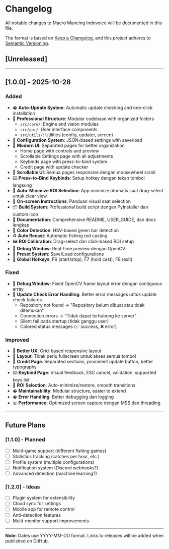 # Changelog

All notable changes to Macro Mancing Indovoice will be documented in this file.

The format is based on [Keep a Changelog](https://keepachangelog.com/en/1.0.0/),
and this project adheres to [Semantic Versioning](https://semver.org/spec/v2.0.0.html).

## [Unreleased]

---

## [1.0.0] - 2025-10-28

### Added
- � **Auto-Update System**: Automatic update checking and one-click installation
- 📁 **Professional Structure**: Modular codebase with organized folders
  - `src/core/`: Engine and vision modules
  - `src/gui/`: User interface components
  - `src/utils/`: Utilities (config, updater, screen)
- 📝 **Configuration System**: JSON-based settings with save/load
- 🎨 **Modern UI**: Separated pages for better organization
  - Home page with controls and preview
  - Scrollable Settings page with all adjustments
  - Keybinds page with press-to-bind system
  - Credit page with update checker
- 📜 **Scrollable UI**: Semua pages responsive dengan mousewheel scroll
- ⌨️ **Press-to-Bind Keybinds**: Setup hotkey dengan tekan tombol langsung
- 🎯 **Auto-Minimize ROI Selection**: App minimize otomatis saat drag-select untuk clear view
- 📝 **On-screen Instructions**: Panduan visual saat selection
- 📦 **Build System**: Professional build script dengan PyInstaller dan custom icon
- 📖 **Documentation**: Comprehensive README, USER_GUIDE, dan docs lengkap
- 🎯 **Color Detection**: HSV-based green bar detection
- ♻️ **Auto Recast**: Automatic fishing rod casting
- 🖼️ **ROI Calibration**: Drag-select dan click-based ROI setup
- 🐛 **Debug Window**: Real-time preview dengan OpenCV
- 💾 **Preset System**: Save/Load configurations
- 🔑 **Global Hotkeys**: F6 (start/stop), F7 (hold cast), F8 (exit)

### Fixed
- 🐛 **Debug Window**: Fixed OpenCV frame layout error dengan contiguous array
- 🔄 **Update Check Error Handling**: Better error messages untuk update check failures
  - Repository not found → "Repository belum dibuat atau tidak ditemukan"
  - Connection errors → "Tidak dapat terhubung ke server"
  - Silent fail pada startup (tidak ganggu user)
  - Colored status messages (✅ success, ❌ error)

### Improved
- 🎨 **Better UX**: Grid-based responsive layout
- 📐 **Layout**: Tidak perlu fullscreen untuk akses semua tombol
- 🔄 **Credit Page**: Separated sections, prominent update button, better typography
- ⌨️ **Keybind Page**: Visual feedback, ESC cancel, validation, supported keys list
- 🎯 **ROI Selection**: Auto-minimize/restore, smooth transitions
- � **Maintainability**: Modular structure, easier to extend
- � **Error Handling**: Better debugging dan logging
- 📊 **Performance**: Optimized screen capture dengan MSS dan threading

---

## Future Plans

### [1.1.0] - Planned
- [ ] Multi-game support (different fishing games)
- [ ] Statistics tracking (catches per hour, etc.)
- [ ] Profile system (multiple configurations)
- [ ] Notification system (Discord webhooks?)
- [ ] Advanced detection (machine learning?)

### [1.2.0] - Ideas
- [ ] Plugin system for extensibility
- [ ] Cloud sync for settings
- [ ] Mobile app for remote control
- [ ] Anti-detection features
- [ ] Multi-monitor support improvements

---

**Note**: Dates use YYYY-MM-DD format. Links to releases will be added when published on GitHub.
